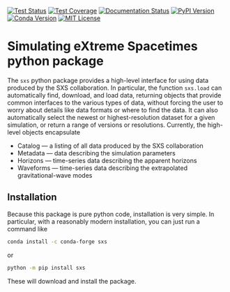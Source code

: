 [![Test Status](https://github.com/sxs-collaboration/sxs/workflows/tests/badge.svg)](https://github.com/sxs-collaboration/sxs/actions)
[![Test Coverage](https://codecov.io/gh/sxs-collaboration/sxs/branch/master/graph/badge.svg)](https://codecov.io/gh/sxs-collaboration/sxs)
[![Documentation Status](https://readthedocs.org/projects/sxs/badge/?version=latest)](https://sxs.readthedocs.io/en/latest/?badge=latest)
[![PyPI Version](https://img.shields.io/pypi/v/sxs?color=)](https://pypi.org/project/sxs/)
[![Conda Version](https://img.shields.io/conda/vn/conda-forge/sxs.svg?color=)](https://anaconda.org/conda-forge/sxs)
[![MIT License](https://img.shields.io/badge/license-MIT-blue.svg)](https://github.com/sxs-collaboration/sxs/blob/master/LICENSE)


# Simulating eXtreme Spacetimes python package

The `sxs` python package provides a high-level interface for using data
produced by the SXS collaboration.  In particular, the function `sxs.load` can
automatically find, download, and load data, returning objects that provide
common interfaces to the various types of data, without forcing the user to
worry about details like data formats or where to find the data.  It can also
automatically select the newest or highest-resolution dataset for a given
simulation, or return a range of versions or resolutions.  Currently, the
high-level objects encapsulate

  * Catalog — a listing of all data produced by the SXS collaboration
  * Metadata — data describing the simulation parameters
  * Horizons — time-series data describing the apparent horizons
  * Waveforms — time-series data describing the extrapolated gravitational-wave
    modes


## Installation

Because this package is pure python code, installation is very simple.  In
particular, with a reasonably modern installation, you can just run a command
like

```bash
conda install -c conda-forge sxs
```

or

```bash
python -m pip install sxs
```

These will download and install the package.
